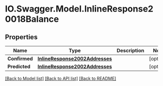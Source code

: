 # IO.Swagger.Model.InlineResponse20018Balance
## Properties

Name | Type | Description | Notes
------------ | ------------- | ------------- | -------------
**Confirmed** | [**InlineResponse2002Addresses**](InlineResponse2002Addresses.md) |  | [optional] 
**Predicted** | [**InlineResponse2002Addresses**](InlineResponse2002Addresses.md) |  | [optional] 

[[Back to Model list]](../README.md#documentation-for-models) [[Back to API list]](../README.md#documentation-for-api-endpoints) [[Back to README]](../README.md)

